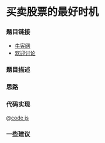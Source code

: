 # 买卖股票的最好时机




### 题目链接

- [牛客网]()
- [欢迎讨论]()

### 题目描述


### 思路

### 代码实现

@[code js](@code/algorithm/剑指/贪心思想/maxProfit.js)


### 一些建议